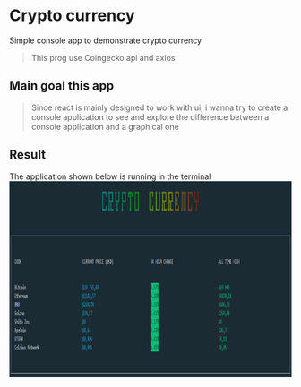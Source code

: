# Crypto currency
Simple console app to demonstrate crypto currency

> This prog use Coingecko api and axios


## Main goal this app

> Since react is mainly designed to work with ui, i wanna try to create a console application to see and explore the difference between a console application and a graphical one

## Result
The application shown below is running in the terminal<br/>
<img src="https://github.com/Sentry11/media/raw/main/crypto.png" height="350"/>
